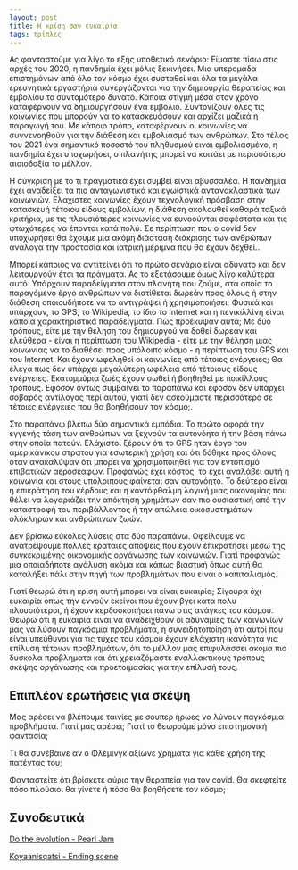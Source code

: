 ```yaml
---
layout: post
title: Η κρίση σαν ευκαιρία
tags: τρίπλες
---
```


Ας φανταστούμε για λίγο το εξής υποθετικό σενάριο: Είμαστε πίσω στις
αρχές του 2020, η πανδημία έχει μόλις ξεκινήσει. Μια υπερομάδα
επιστημόνων από όλο τον κόσμο έχει συσταθεί και όλα τα μεγάλα
ερευνητικά εργαστήρια συνεργάζονται για την δημιουργία θεραπείας και
εμβολίου το συντομότερο δυνατό. Κάποια στιγμή μέσα στον χρόνο
καταφέρνουν να δημιουργήσουν ένα εμβόλιο. Συντονίζουν όλες τις κοινωνίες
που μπορούν να το κατασκευάσουν και αρχίζει μαζικά η παραγωγή του. Με
κάποιο τρόπο, καταφέρνουν οι κοινωνίες να συννενοηθούν για την διάθεση
και εμβολιασμό των ανθρώπων. Στο τέλος του 2021 ένα σημαντικό ποσοστό
του πληθυσμού ειναι εμβολιασμένο, η πανδημία έχει υποχωρήσει, ο
πλανήτης μπορεί να κοιτάει με περισσότερο αισιοδοξία το μέλλον.

<!--more-->

Η σύγκριση με το τι πραγματικά έχει συμβεί είναι αβυσσαλέα. Η πανδημία
έχει αναδείξει τα πιο ανταγωνιστικά και εγωιστικά αντανακλαστικά των
κοινωνιών. Ελαχιστες κοινωνίες έχουν τεχνολογική πρόσβαση στην
κατασκευή τέτοιου είδους εμβολίων, η διάθεση ακολουθεί καθαρά ταξικά
κριτήρια, με τις πλουσιότερες κοινωνίες να ευνοούνται σαφέστατα και
τις φτωχότερες να έπονται κατά πολύ. Σε περίπτωση που ο covid δεν
υποχωρήσει θα έχουμε μια ακόμη διάσταση διάκρισης των ανθρώπων αναλογα την
προστασία και ιατρική μέριμνα που θα έχουν δεχθεί..

Μπορεί κάποιος να αντιτείνει ότι το πρώτο σενάριο είναι αδύνατο και
δεν λειτουργούν έτσι τα πράγματα. Ας το εξετάσουμε όμως λίγο καλύτερα
αυτό. Υπάρχουν παραδείγματα στον πλανήτη που ζούμε, στα οποία το
παραγόμενο έργο ανθρώπων να διατίθεται δωρεάν προς όλους ή στην
διάθεση οποιουδήποτε να το αντιγράψει ή χρησιμοποιήσει; Φυσικά και
υπάρχουν, το GPS, το Wikipedia, το ίδιο το Internet και η πενικιλλίνη
είναι κάποια χαρακτηριστικά παραδείγματα. Πώς προέκυψαν αυτά; Με δύο
τρόπους, είτε με την θέληση του δημιουργού να δοθεί δωρεάν και
ελεύθερα - είναι η περίπτωση του Wikipedia - είτε με την θέληση μιας
κοινωνίας να το διαθέσει προς υπόλοιπο κόσμο - η περίπτωση του GPS και
του Internet. Και έχουν ωφεληθεί οι κοινωνίες από τέτοιες ενέργειες;
Θα έλεγα πως δεν υπάρχει μεγαλύτερη ωφέλεια από τέτοιους είδους
ενέργειες. Εκατομμύρια ζωές έχουν σωθεί ή βοηθηθεί με ποικίλλους
τρόπους. Εφόσον όντως συμβαίνει το παραπάνω και εφόσον δεν υπάρχει
σοβαρός αντίλογος περί αυτού, γιατί δεν ασκούμαστε περισσότερο σε
τέτοιες ενέργειες που θα βοηθήσουν τον κόσμο;.

Στο παραπάνω βλέπω δύο σημαντικά εμπόδια. Το πρώτο αφορά την εγγενής
τάση των ανθρώπων να ξεχνούν τα αυτονόητα ή την βάση πάνω στην οποία
πατούν. Ελάχιστοι ξέρουν ότι το GPS ηταν έργο του αμερικάνικου στρατου
για εσωτερική χρήση και ότι δόθηκε προς όλους όταν ανακαλύψαν ότι
μπορει να χρησιμοποιηθεί για τον εντοπισμό επιβατικών αεροσκαφών.
Προφανώς έχει κόστος, το έχει αναλάβει αυτή η κοινωνία και στους
υπόλοιπους φαίνεται σαν αυτονόητο. Το δεύτερο είναι η επικράτηση του
κέρδους και η κοντόφθαλμη λογική μιας οικονομίας που θέλει να
λογαριάζει την απόκτηση χρημάτων σαν πιο ουσιαστική από την καταστροφή
του περιβάλλοντος ή την απώλεια οικοσυστημάτων ολόκληρων και
ανθρώπινων ζωών.

Δεν βρίσκω εύκολες λύσεις στα δύο παραπάνω. Οφείλουμε να ανατρέψουμε
πολλές κραταιές απόψεις που έχουν επικρατήσει μέσω της συγκεκριμένης
οικονομικής οργάνωσης των κοινωνιών. Γιατί προφανώς μια οποιαδήποτε
ανάλυση ακόμα και κάπως βιαστική όπως αυτή θα καταλήξει πάλι στην πηγή
των προβλημάτων που είναι ο καπιταλισμός.

Γιατί θεωρώ ότι η κρίση αυτή μπορει να είναι ευκαιρία; Σίγουρα όχι
ευκαιρία οπως την εννούν εκείνοι που έχουν βγει κατα πολυ
πλουσιότεροι, ή έχουν κερδοσκοπήσει πάνω στις ανάγκες του κόσμου.
Θεωρώ ότι η ευκαιρία ειναι να αναδειχθούν οι αδυναμίες των κοινωνίων μας να
λύσουν παγκόσμια προβλήματα, η συνειδητοποίηση ότι αυτοί που είναι
υπεύθυνοι για τις τύχες του κόσμου έχουν ελάχιστη ικανότητα για
επίλυση τέτοιων προβλημάτων, ότι το μέλλον μας επιφυλάσσει ακομα πιο
δυσκολα προβληματα και ότι χρειαζόμαστε εναλλακτικους τρόπους σκέψης
οργάνωσης και προετοιμασίας για την επίλυσή τους.

## Επιπλέον ερωτήσεις για σκέψη

Μας αρέσει να βλέπουμε ταινίες με σουπερ ήρωες να λύνουν παγκόσμια
προβλήματα. Γιατί μας αρέσει; Γιατί το θεωρούμε μόνο επιστημονική
φαντασία;

Τι θα συνέβαινε αν ο Φλέμινγκ αξίωνε χρήματα για κάθε χρήση της
πατέντας του;

Φανταστείτε ότι βρίσκετε αύριο την θεραπεία για τον covid. Θα
σκεφτείτε πόσο πλούσιοι θα γίνετε ή πόσο θα βοηθήσετε τον κόσμο;

## Συνοδευτικά

[Do the evolution - Pearl
Jam](https://www.youtube.com/watch?v=aDaOgu2CQtI)

[Koyaanisqatsi - Ending scene](https://www.youtube.com/watch?v=OacVy8_nJi0)
